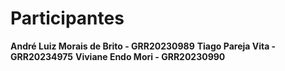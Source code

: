 # Participantes

**André Luiz Morais de Brito - GRR20230989**
**Tiago Pareja Vita - GRR20234975**
**Viviane Endo Mori - GRR20230990**
